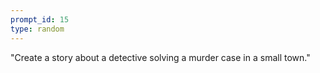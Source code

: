 ```yaml
---
prompt_id: 15
type: random
---
```


"Create a story about a detective solving a murder case in a small town."
